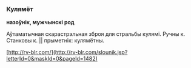 ### Кулямёт
**назоўнік, мужчынскі род**

Аўтаматычная скарастрэльная зброя для стральбы кулямі. Ручны к. Станковы к. || прыметнік: кулямётны.

<a rel="author">[http://rv-blr.com/](http://rv-blr.com/slounik.jsp?letterId=0&maskId=0&pageId=1482)</a>
